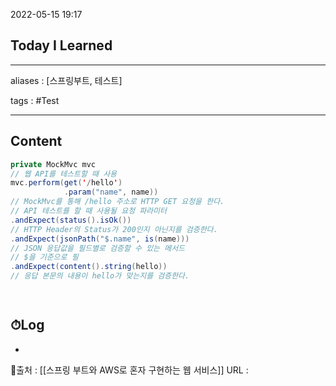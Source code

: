 2022-05-15 19:17
## Today I Learned
---
aliases : [스프링부트, 테스트]

tags : #Test

---

## Content
```java
private MockMvc mvc
// 웹 API를 테스트할 때 사용
mvc.perform(get('/hello')
			.param("name", name))
// MockMvc를 통해 /hello 주소로 HTTP GET 요청을 한다.
// API 테스트를 할 때 사용될 요청 파라미터	
.andExpect(status().isOk())
// HTTP Header의 Status가 200인지 아닌지를 검증한다.
.andExpect(jsonPath("$.name", is(name)))
// JSON 응답값을 필드별로 검증할 수 있는 메서드
// $을 기준으로 필
.andExpect(content().string(hello))
// 응답 본문의 내용이 hello가 맞는지를 검증한다.

			
```
## ⏱Log
-


📙출처 : [[스프링 부트와 AWS로 혼자 구현하는 웹 서비스]]
URL :